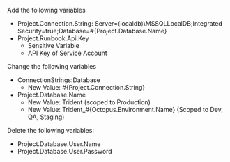 Add the following variables
- Project.Connection.String: Server=(localdb)\MSSQLLocalDB;Integrated Security=true;Database=#{Project.Database.Name}
- Project.Runbook.Api.Key
    - Sensitive Variable
    - API Key of Service Account

Change the following variables
- ConnectionStrings:Database
    - New Value: #{Project.Connection.String}
- Project.Database.Name
    - New Value: Trident (scoped to Production)
    - New Value: Trident_#{Octopus.Environment.Name} (Scoped to Dev, QA, Staging)

Delete the following variables:
- Project.Database.User.Name
- Project.Database.User.Password
